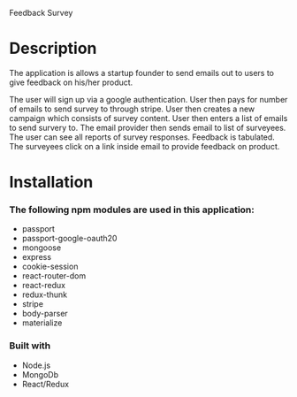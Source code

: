 Feedback Survey
# Description

The application is allows a startup founder to send emails out to users to give feedback on his/her product. 

The user will sign up via a google authentication. User then pays for number of emails to send survey to through stripe. User then creates a new campaign which consists of survey content. User then enters a list of emails to send survery to. The email provider then sends email to list of surveyees. The user can see all reports of survey responses. Feedback is tabulated. The surveyees click on a link inside email to provide feedback on product. 

# Installation

### The following npm modules are used in this application:
* passport
* passport-google-oauth20
* mongoose
* express
* cookie-session
* react-router-dom
* react-redux
* redux-thunk
* stripe
* body-parser
* materialize
 
### Built with
* Node.js
* MongoDb
* React/Redux

